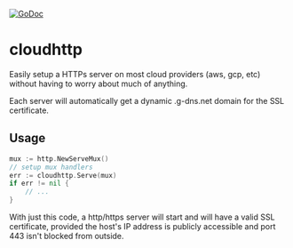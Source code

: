 [![GoDoc](https://godoc.org/github.com/KarpelesLab/cloudhttp?status.svg)](https://godoc.org/github.com/KarpelesLab/cloudhttp)

# cloudhttp

Easily setup a HTTPs server on most cloud providers (aws, gcp, etc) without having to worry about much of anything.

Each server will automatically get a dynamic .g-dns.net domain for the SSL certificate.

## Usage

```go
mux := http.NewServeMux()
// setup mux handlers
err := cloudhttp.Serve(mux)
if err != nil {
    // ...
}
```

With just this code, a http/https server will start and will have a valid SSL certificate, provided the host's IP address is publicly accessible and port 443 isn't blocked from outside.
